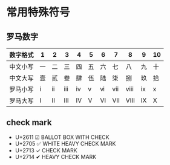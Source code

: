 # 常用特殊符号

## 罗马数字

| 数字格式 | 1 | 2 | 3 | 4 | 5 | 6 | 7 | 8 | 9 | 10 |
| --- | --- | --- | --- | --- | --- | --- | --- | --- | --- | --- |
|中文小写|一|二|三|四|五|六|七|八|九|十|
|中文大写|壹|贰|叁|肆|伍|陆|柒|捌|玖|拾|
|罗马小写|ⅰ|ⅱ|ⅲ|ⅳ|ⅴ|ⅵ|ⅶ|ⅷ|ⅸ|ⅹ|
|罗马大写|Ⅰ|Ⅱ|Ⅲ|Ⅳ|Ⅴ|Ⅵ|Ⅶ|Ⅷ|Ⅸ|Ⅹ|

## check mark
* U+2611 ☑ BALLOT BOX WITH CHECK
* U+2705 ✅ WHITE HEAVY CHECK MARK
* U+2713 ✓ CHECK MARK
* U+2714 ✔ HEAVY CHECK MARK
